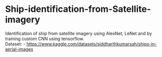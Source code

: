 # Ship-identification-from-Satellite-imagery
Identification of ship from satellite imagery using AlexNet, LeNet and by training custom CNN using tensorflow.
<br/>
Dataset: - https://www.kaggle.com/datasets/siddharthkumarsah/ships-in-aerial-images
